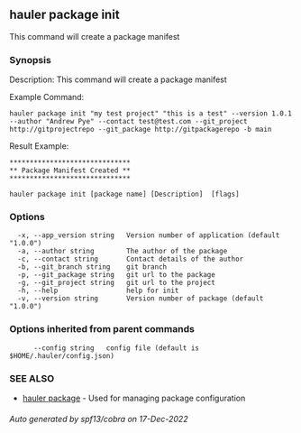 ## hauler package init

This command will create a package manifest

### Synopsis


Description:
This command will create a package manifest

Example Command:
```
hauler package init "my test project" "this is a test" --version 1.0.1 --author "Andrew Pye" --contact test@test.com --git_project http://gitprojectrepo --git_package http://gitpackagerepo -b main
```
Result Example:
```
******************************
** Package Manifest Created **
******************************
```
		

```
hauler package init [package name] [Description]  [flags]
```

### Options

```
  -x, --app_version string   Version number of application (default "1.0.0")
  -a, --author string        The author of the package
  -c, --contact string       Contact details of the author
  -b, --git_branch string    git branch
  -p, --git_package string   git url to the package
  -g, --git_project string   git url to the project
  -h, --help                 help for init
  -v, --version string       Version number of package (default "1.0.0")
```

### Options inherited from parent commands

```
      --config string   config file (default is $HOME/.hauler/config.json)
```

### SEE ALSO

* [hauler package](hauler_package.md)	 - Used for managing package configuration

###### Auto generated by spf13/cobra on 17-Dec-2022
